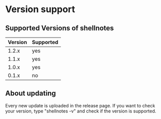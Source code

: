 # Version support

## Supported Versions of shellnotes



| Version | Supported          |
| ------- | ------------------ |
| 1.2.x   |        yes         |
| 1.1.x   |        yes         |
| 1.0.x   |        yes         |
| 0.1.x   |        no          |


## About updating

Every new update is uploaded in the release page.
If you want to check your version, type "shellnotes -v" and check if the version is supported.
